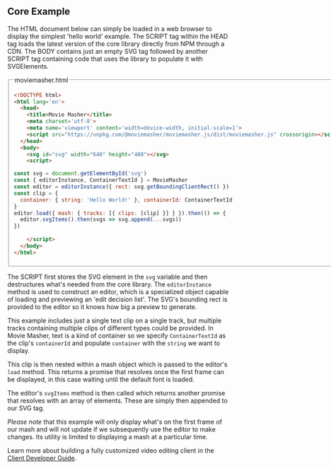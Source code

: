 ## Core Example

The HTML document below can simply be loaded in a web browser to display the simplest 'hello world' example. The SCRIPT tag within the HEAD tag loads the latest version of the core library directly from NPM through a CDN. The BODY contains just an empty SVG tag followed by another SCRIPT tag containing code that uses the library to populate it with SVGElements. 

<fieldset>
<legend>moviemasher.html</legend>
<!-- MAGIC:START (TRIMCODE:src=../../../../workspaces/example-core/dist/moviemasher.html) -->

```html
<!DOCTYPE html>
<html lang='en'>
  <head>
    <title>Movie Masher</title>
    <meta charset='utf-8'>
    <meta name='viewport' content='width=device-width, initial-scale=1'>
    <script src="https://unpkg.com/@moviemasher/moviemasher.js/dist/moviemasher.js" crossorigin></script>
  </head>
  <body>
    <svg id="svg" width="640" height="480"></svg>
    <script>

const svg = document.getElementById('svg')
const { editorInstance, ContainerTextId } = MovieMasher
const editor = editorInstance({ rect: svg.getBoundingClientRect() })
const clip = { 
  container: { string: 'Hello World!' }, containerId: ContainerTextId
}
editor.load({ mash: { tracks: [{ clips: [clip] }] } }).then(() => {
  editor.svgItems().then(svgs => svg.append(...svgs))
})
 
    </script>
  </body>
</html>
```
<!-- MAGIC:END -->
</fieldset>

The SCRIPT first stores the SVG element in the `svg` variable and then destructures what's needed from the core library. The `editorInstance` method is used to construct an editor, which is a specialized object capable of loading and previewing an 'edit decision list'. The SVG's bounding rect is provided to the editor so it knows how big a preview to generate. 

This example includes just a single text clip on a single track, but multiple tracks containing multiple clips of different types could be provided. In Movie Masher, text is a kind of container so we specify `ContainerTextId` as the clip's `containerId` and populate `container` with the `string` we want to display. 

This clip is then nested within a mash object which is passed to the editor's `load` method. This returns a promise that resolves once the first frame can be displayed, in this case waiting until the default font is loaded. 

The editor's `svgItems` method is then called which returns another promise that resolves with an array of elements. These are simply then appended to our SVG tag. 

_Please note_ that this example will only display what's on the first frame of our mash and will not update if we subsequently use the editor to make changes. Its utility is limited to displaying a mash at a particular time. 



Learn more about building a fully customized video editing client in the
[Client Developer Guide](https://moviemasher.com/docs/ClientDeveloper.html).
